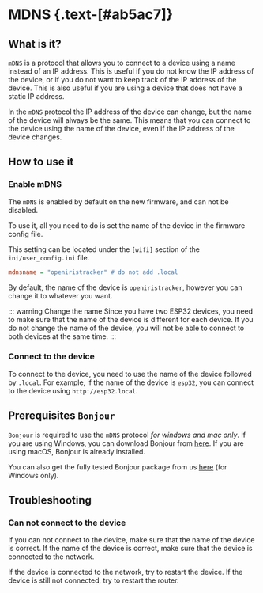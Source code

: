 # MDNS {.text-[#ab5ac7]}

## What is it?

`mDNS` is a protocol that allows you to connect to a device using a name instead of an IP address. This is useful if you do not know the IP address of the device, or if you do not want to keep track of the IP address of the device. This is also useful if you are using a device that does not have a static IP address.

In the `mDNS` protocol the IP address of the device can change, but the name of the device will always be the same. This means that you can connect to the device using the name of the device, even if the IP address of the device changes.

## How to use it

### Enable mDNS

The `mDNS` is enabled by default on the new firmware, and can not be disabled.

To use it, all you need to do is set the name of the device in the firmware config file.

This setting can be located under the `[wifi]` section of the `ini/user_config.ini` file.

```ini
mdnsname = "openiristracker" # do not add .local
```

By default, the name of the device is `openiristracker`, however you can change it to whatever you want.

::: warning Change the name
Since you have two ESP32 devices, you need to make sure that the name of the device is different for each device. If you do not change the name of the device, you will not be able to connect to both devices at the same time.
:::

### Connect to the device

To connect to the device, you need to use the name of the device followed by `.local`. For example, if the name of the device is `esp32`, you can connect to the device using `http://esp32.local`.

## Prerequisites `Bonjour`

`Bonjour` is required to use the `mDNS` protocol _for windows and mac only_. If you are using Windows, you can download Bonjour from [here](https://support.apple.com/kb/DL999?locale=en_US). If you are using macOS, Bonjour is already installed.

You can also get the fully tested Bonjour package from us [here](https://github.com/RedHawk989/EyeTrackVR/tree/GUI/GUI/assets/3rdParty) (for Windows only).

## Troubleshooting

### Can not connect to the device

If you can not connect to the device, make sure that the name of the device is correct. If the name of the device is correct, make sure that the device is connected to the network.

If the device is connected to the network, try to restart the device. If the device is still not connected, try to restart the router.
